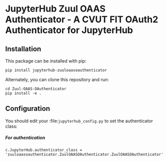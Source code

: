 # JupyterHub Zuul OAAS Authenticator - A CVUT FIT OAuth2 Authenticator for JupyterHub

## Installation

This package can be installed with pip:

```
pip install jupyterhub-zuuloaasoauthenticator
```

Alternately, you can clone this repository and run:

```
cd Zuul-OAAS-OAuthenticator
pip install -e .
```

## Configuration

You should edit your :file:`jupyterhub_config.py` to set the authenticator class:

##### For authentication
```
c.JupyterHub.authenticator_class = 'zuuloaasoauthenticator.ZuulOAASOAuthenticator.ZuulOAASOAuthenticator'
```
